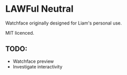 # LAWFul Neutral
Watchface originally designed for Liam's personal use.

MIT licenced.

## TODO:

* Watchface preview
* Investigate interactivity